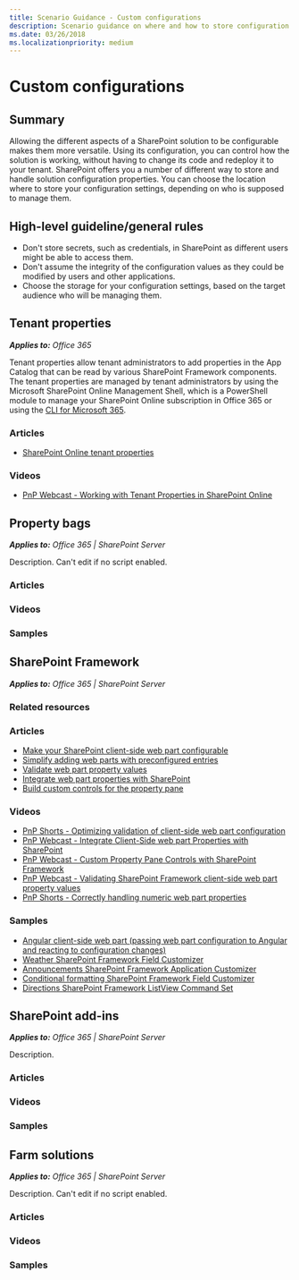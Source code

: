 ```yaml
---
title: Scenario Guidance - Custom configurations
description: Scenario guidance on where and how to store configuration values.
ms.date: 03/26/2018
ms.localizationpriority: medium
---
```


# Custom configurations

## Summary

Allowing the different aspects of a SharePoint solution to be configurable makes them more versatile. Using its configuration, you can control how the solution is working, without having to change its code and redeploy it to your tenant. SharePoint offers you a number of different way to store and handle solution configuration properties. You can choose the location where to store your configuration settings, depending on who is supposed to manage them.

## High-level guideline/general rules

- Don't store secrets, such as credentials, in SharePoint as different users might be able to access them.
- Don't assume the integrity of the configuration values as they could be modified by users and other applications.
- Choose the storage for your configuration settings, based on the target audience who will be managing them.

## Tenant properties

_**Applies to:** Office 365_

Tenant properties allow tenant administrators to add properties in the App Catalog that can be read by various SharePoint Framework components. The tenant properties are managed by tenant administrators by using the Microsoft SharePoint Online Management Shell, which is a PowerShell module to manage your SharePoint Online subscription in Office 365 or using the [CLI for Microsoft 365](https://aka.ms/o365cli).

### Articles

- [SharePoint Online tenant properties](/sharepoint/dev/spfx/tenant-properties)

### Videos

- [PnP Webcast - Working with Tenant Properties in SharePoint Online](https://www.youtube.com/watch?v=SVIrtZ2nM6s)


## Property bags

_**Applies to:** Office 365 | SharePoint Server_

Description. Can't edit if no script enabled.

### Articles

### Videos

### Samples

## SharePoint Framework

_**Applies to:** Office 365 | SharePoint Server_

### Related resources

### Articles

- [Make your SharePoint client-side web part configurable](/sharepoint/dev/spfx/web-parts/basics/integrate-with-property-pane)
- [Simplify adding web parts with preconfigured entries](/sharepoint/dev/spfx/web-parts/guidance/simplify-adding-web-parts-with-preconfigured-entries)
- [Validate web part property values](/sharepoint/dev/spfx/web-parts/guidance/validate-web-part-property-values)
- [Integrate web part properties with SharePoint](/sharepoint/dev/spfx/web-parts/guidance/integrate-web-part-properties-with-sharepoint)
- [Build custom controls for the property pane](/sharepoint/dev/spfx/web-parts/guidance/build-custom-property-pane-controls)

### Videos

- [PnP Shorts - Optimizing validation of client-side web part configuration](https://www.youtube.com/watch?v=yIVpdBICMmM)
- [PnP Webcast - Integrate Client-Side web part Properties with SharePoint](https://www.youtube.com/watch?v=iB8PBs8RH-E)
- [PnP Webcast - Custom Property Pane Controls with SharePoint Framework](https://www.youtube.com/watch?v=d_9o3tQ90zo)
- [PnP Webcast - Validating SharePoint Framework client-side web part property values](https://www.youtube.com/watch?v=6r6MqUDzKvI)
- [PnP Shorts - Correctly handling numeric web part properties](https://www.youtube.com/watch?v=vrPnOw-XxNM)

### Samples

- [Angular client-side web part (passing web part configuration to Angular and reacting to configuration changes)](https://github.com/SharePoint/sp-dev-fx-webparts/blob/master/samples/angular-todo/README.md)
- [Weather SharePoint Framework Field Customizer](https://github.com/SharePoint/sp-dev-fx-extensions/blob/master/samples/js-field-weather/README.md)
- [Announcements SharePoint Framework Application Customizer](https://github.com/SharePoint/sp-dev-fx-extensions/blob/master/samples/react-app-announcements/README.md)
- [Conditional formatting SharePoint Framework Field Customizer](https://github.com/SharePoint/sp-dev-fx-extensions/blob/master/samples/js-field-conditionalformatting/README.md)
- [Directions SharePoint Framework ListView Command Set](https://github.com/SharePoint/sp-dev-fx-extensions/blob/master/samples/react-command-directions/README.md)

## SharePoint add-ins

_**Applies to:** Office 365 | SharePoint Server_

Description. 

### Articles

### Videos

### Samples


## Farm solutions

_**Applies to:** Office 365 | SharePoint Server_

Description. Can't edit if no script enabled.

### Articles

### Videos

### Samples
